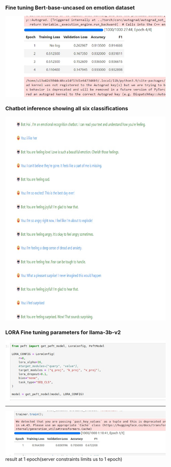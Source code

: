 <h3>Fine tuning Bert-base-uncased on emotion dataset</h3>
<img src="images/e2088e04-4ff3-45d5-a5f4-103ebc77397e.jpg">


<h3>Chatbot inference showing all six classifications</h3>
<img src="images/071aa6c3-37b1-4bd5-8623-70d6bcf0fbc5.jpg" width=600 height=640>


<h3>LORA Fine tuning parameters for llama-3b-v2</h3>
<img src="images/6f45a6fb-eb99-400e-9431-2dd3fcf05c32.jpg">

---------------------------------------------------------------
<img src="images/afc57c0e-459c-4330-bab0-663a613a5b1e.jpg"><br>
result at 1 epoch(server constraints limits us to 1 epoch)
